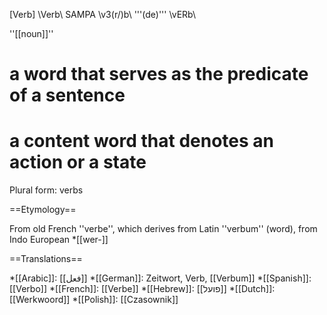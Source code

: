 [Verb] \Verb\ SAMPA \v3(r/)b\ '''(de)''' \vERb\

''[[noun]]''
# a word that serves as the predicate of a sentence
# a content word that denotes an action or a state

Plural form: verbs

==Etymology==

From old French ''verbe'', which derives from Latin ''verbum'' (word), from Indo European *[[wer-]]

==Translations==

*[[Arabic]]: [[فعل]]
*[[German]]: Zeitwort, Verb, [[Verbum]]
*[[Spanish]]: [[Verbo]]
*[[French]]: [[Verbe]]
*[[Hebrew]]: [[פועל]]
*[[Dutch]]: [[Werkwoord]]
*[[Polish]]: [[Czasownik]]